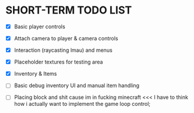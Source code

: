 # SHORT-TERM TODO LIST
- [x] Basic player controls
- [x] Attach camera to player & camera controls
- [x] Interaction (raycasting lmau) and menus
- [x] Placeholder textures for testing area 
- [x] Inventory & Items
- [ ] Basic debug inventory UI and manual item handling 
- [ ] Placing block and shit cause im in fucking minecraft <<< I have to think how i actually want to implement the game loop control;

